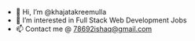 - 👋 Hi, I’m @khajatakreemulla
- 👀 I’m interested in Full Stack Web Development Jobs
- 📫 Contact me @ 78692ishaq@gmail.com

<!---
khajatakreemulla/khajatakreemulla is a ✨ special ✨ repository because its `README.md` (this file) appears on your GitHub profile.
You can click the Preview link to take a look at your changes.
--->

